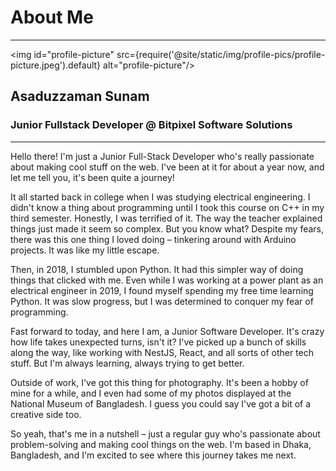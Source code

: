 # About Me

---

<img id="profile-picture" src={require('@site/static/img/profile-pics/profile-picture.jpeg').default} alt="profile-picture"/>

<div id='profile-name'>
  <h2>Asaduzzaman Sunam</h2>
  <h3>Junior Fullstack Developer @ Bitpixel Software Solutions</h3>
</div>

---

<div id='profile-text'>

<p>
Hello there! I'm just a Junior Full-Stack Developer who's really passionate about making cool stuff on the web. I've been at it for about a year now, and let me tell you, it's been quite a journey!
</p>
<p>
It all started back in college when I was studying electrical engineering. I didn't know a thing about programming until I took this course on C++ in my third semester. Honestly, I was terrified of it. The way the teacher explained things just made it seem so complex. But you know what? Despite my fears, there was this one thing I loved doing – tinkering around with Arduino projects. It was like my little escape.
</p>
<p>
Then, in 2018, I stumbled upon Python. It had this simpler way of doing things that clicked with me. Even while I was working at a power plant as an electrical engineer in 2019, I found myself spending my free time learning Python. It was slow progress, but I was determined to conquer my fear of programming.
</p>
<p>
Fast forward to today, and here I am, a Junior Software Developer. It's crazy how life takes unexpected turns, isn't it? I've picked up a bunch of skills along the way, like working with NestJS, React, and all sorts of other tech stuff. But I'm always learning, always trying to get better.
</p>
<p>
Outside of work, I've got this thing for photography. It's been a hobby of mine for a while, and I even had some of my photos displayed at the National Museum of Bangladesh. I guess you could say I've got a bit of a creative side too.
</p>

<p style={{marginBottom:0}}>
So yeah, that's me in a nutshell – just a regular guy who's passionate about problem-solving and making cool things on the web. I'm based in Dhaka, Bangladesh, and I'm excited to see where this journey takes me next.
</p>

</div>